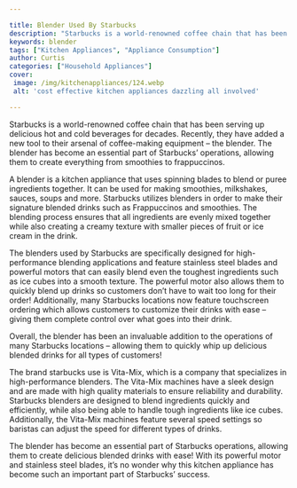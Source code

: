```yaml
---

title: Blender Used By Starbucks
description: "Starbucks is a world-renowned coffee chain that has been serving up delicious hot and cold beverages for decades. Recently, they h...you wont regret reading on"
keywords: blender
tags: ["Kitchen Appliances", "Appliance Consumption"]
author: Curtis
categories: ["Household Appliances"]
cover: 
 image: /img/kitchenappliances/124.webp
 alt: 'cost effective kitchen appliances dazzling all involved'

---
```


Starbucks is a world-renowned coffee chain that has been serving up delicious hot and cold beverages for decades. Recently, they have added a new tool to their arsenal of coffee-making equipment – the blender. The blender has become an essential part of Starbucks’ operations, allowing them to create everything from smoothies to frappuccinos. 

A blender is a kitchen appliance that uses spinning blades to blend or puree ingredients together. It can be used for making smoothies, milkshakes, sauces, soups and more. Starbucks utilizes blenders in order to make their signature blended drinks such as Frappuccinos and smoothies. The blending process ensures that all ingredients are evenly mixed together while also creating a creamy texture with smaller pieces of fruit or ice cream in the drink. 

The blenders used by Starbucks are specifically designed for high-performance blending applications and feature stainless steel blades and powerful motors that can easily blend even the toughest ingredients such as ice cubes into a smooth texture. The powerful motor also allows them to quickly blend up drinks so customers don’t have to wait too long for their order! Additionally, many Starbucks locations now feature touchscreen ordering which allows customers to customize their drinks with ease – giving them complete control over what goes into their drink. 

Overall, the blender has been an invaluable addition to the operations of many Starbucks locations – allowing them to quickly whip up delicious blended drinks for all types of customers!

The brand starbucks use is Vita-Mix, which is a company that specializes in high-performance blenders. The Vita-Mix machines have a sleek design and are made with high quality materials to ensure reliability and durability. Starbucks blenders are designed to blend ingredients quickly and efficiently, while also being able to handle tough ingredients like ice cubes. Additionally, the Vita-Mix machines feature several speed settings so baristas can adjust the speed for different types of drinks. 

The blender has become an essential part of Starbucks operations, allowing them to create delicious blended drinks with ease! With its powerful motor and stainless steel blades, it’s no wonder why this kitchen appliance has become such an important part of Starbucks’ success.
